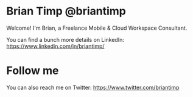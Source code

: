 # Brian Timp @briantimp

Welcome! I'm Brian, a Freelance Mobile & Cloud Workspace Consultant.

You can find a bunch more details on LinkedIn: https://www.linkedin.com/in/briantimp/

# Follow me

You can also reach me on Twitter: https://www.twitter.com/briantimp
